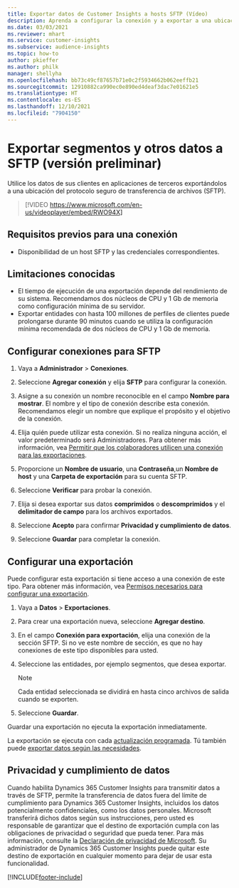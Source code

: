 ```yaml
---
title: Exportar datos de Customer Insights a hosts SFTP (Vídeo)
description: Aprenda a configurar la conexión y a exportar a una ubicación de SFTP.
ms.date: 03/03/2021
ms.reviewer: mhart
ms.service: customer-insights
ms.subservice: audience-insights
ms.topic: how-to
author: pkieffer
ms.author: philk
manager: shellyha
ms.openlocfilehash: bb73c49cf87657b71e0c2f5934662b062eeffb21
ms.sourcegitcommit: 12910882ca990ec0e890ed4deaf3dac7e01621e5
ms.translationtype: HT
ms.contentlocale: es-ES
ms.lasthandoff: 12/10/2021
ms.locfileid: "7904150"
---
```

# <a name="export-segments-and-other-data-to-sftp-preview"></a>Exportar segmentos y otros datos a SFTP (versión preliminar)

Utilice los datos de sus clientes en aplicaciones de terceros exportándolos a una ubicación del protocolo seguro de transferencia de archivos (SFTP).

> [!VIDEO https://www.microsoft.com/en-us/videoplayer/embed/RWO94X]

## <a name="prerequisites-for-connection"></a>Requisitos previos para una conexión

- Disponibilidad de un host SFTP y las credenciales correspondientes.

## <a name="known-limitations"></a>Limitaciones conocidas

- El tiempo de ejecución de una exportación depende del rendimiento de su sistema. Recomendamos dos núcleos de CPU y 1 Gb de memoria como configuración mínima de su servidor. 
- Exportar entidades con hasta 100 millones de perfiles de clientes puede prolongarse durante 90 minutos cuando se utiliza la configuración mínima recomendada de dos núcleos de CPU y 1 Gb de memoria. 

## <a name="set-up-connection-to-sftp"></a>Configurar conexiones para SFTP

1. Vaya a **Administrador** > **Conexiones**.

1. Seleccione **Agregar conexión** y elija **SFTP** para configurar la conexión.

1. Asigne a su conexión un nombre reconocible en el campo **Nombre para mostrar**. El nombre y el tipo de conexión describe esta conexión. Recomendamos elegir un nombre que explique el propósito y el objetivo de la conexión.

1. Elija quién puede utilizar esta conexión. Si no realiza ninguna acción, el valor predeterminado será Administradores. Para obtener más información, vea [Permitir que los colaboradores utilicen una conexión para las exportaciones](connections.md#allow-contributors-to-use-a-connection-for-exports).

1. Proporcione un **Nombre de usuario**, una **Contraseña**,un **Nombre de host** y una **Carpeta de exportación** para su cuenta SFTP.

1. Seleccione **Verificar** para probar la conexión.

1. Elija si desea exportar sus datos **comprimidos** o **descomprimidos** y el **delimitador de campo** para los archivos exportados.

1. Seleccione **Acepto** para confirmar **Privacidad y cumplimiento de datos**.

1. Seleccione **Guardar** para completar la conexión.

## <a name="configure-an-export"></a>Configurar una exportación

Puede configurar esta exportación si tiene acceso a una conexión de este tipo. Para obtener más información, vea [Permisos necesarios para configurar una exportación](export-destinations.md#set-up-a-new-export).

1. Vaya a **Datos** > **Exportaciones**.

1. Para crear una exportación nueva, seleccione **Agregar destino**.

1. En el campo **Conexión para exportación**, elija una conexión de la sección SFTP. Si no ve este nombre de sección, es que no hay conexiones de este tipo disponibles para usted.

1. Seleccione las entidades, por ejemplo segmentos, que desea exportar.

   > [!NOTE]
   > Cada entidad seleccionada se dividirá en hasta cinco archivos de salida cuando se exporten. 

1. Seleccione **Guardar**.

Guardar una exportación no ejecuta la exportación inmediatamente.

La exportación se ejecuta con cada [actualización programada](system.md#schedule-tab). Tú también puede [exportar datos según las necesidades](export-destinations.md#run-exports-on-demand). 

## <a name="data-privacy-and-compliance"></a>Privacidad y cumplimiento de datos

Cuando habilita Dynamics 365 Customer Insights para transmitir datos a través de SFTP, permite la transferencia de datos fuera del límite de cumplimiento para Dynamics 365 Customer Insights, incluidos los datos potencialmente confidenciales, como los datos personales. Microsoft transferirá dichos datos según sus instrucciones, pero usted es responsable de garantizar que el destino de exportación cumpla con las obligaciones de privacidad o seguridad que pueda tener. Para más información, consulte la [Declaración de privacidad de Microsoft](https://go.microsoft.com/fwlink/?linkid=396732).
Su administrador de Dynamics 365 Customer Insights puede quitar este destino de exportación en cualquier momento para dejar de usar esta funcionalidad.

[!INCLUDE[footer-include](../includes/footer-banner.md)]
